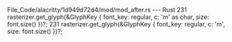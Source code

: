 File_Code/alacritty/1d949d72d4/mod/mod_after.rs --- Rust
231         rasterizer.get_glyph(&GlyphKey { font_key: regular, c: 'm' as char, size: font.size() })?;                                                       231         rasterizer.get_glyph(&GlyphKey { font_key: regular, c: 'm', size: font.size() })?;

